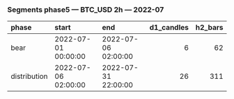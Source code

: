 ### Segments phase5 — BTC_USD 2h — 2022-07

| phase        | start               | end                 |   d1_candles |   h2_bars |
|:-------------|:--------------------|:--------------------|-------------:|----------:|
| bear         | 2022-07-01 00:00:00 | 2022-07-06 02:00:00 |            6 |        62 |
| distribution | 2022-07-06 02:00:00 | 2022-07-31 22:00:00 |           26 |       311 |